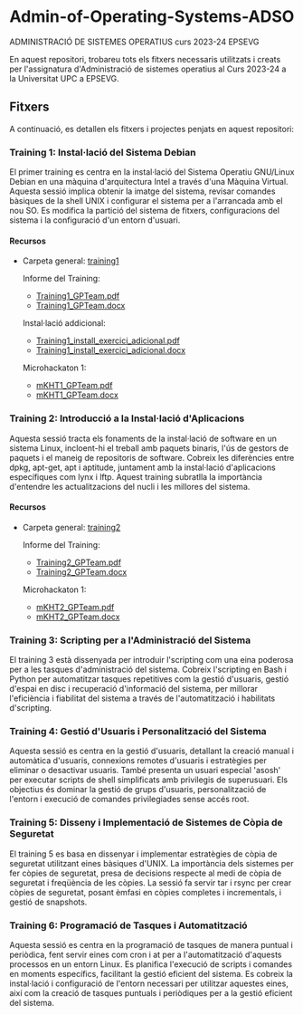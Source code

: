 # Admin-of-Operating-Systems-ADSO
ADMINISTRACIÓ DE SISTEMES OPERATIUS curs 2023-24 EPSEVG

En aquest repositori, trobareu tots els fitxers necessaris utilitzats i creats per l'assignatura d'Administració de sistemes operatius al Curs 2023-24 a la Universitat UPC a EPSEVG.

## Fitxers
A continuació, es detallen els fitxers i projectes penjats en aquest repositori:
  
### Training 1: Instal·lació del Sistema Debian
El primer training es centra en la instal·lació del Sistema Operatiu GNU/Linux Debian en una màquina d'arquitectura Intel a través d'una Màquina Virtual. Aquesta sessió implica obtenir la imatge del sistema, revisar comandes bàsiques de la shell UNIX i configurar el sistema per a l'arrancada amb el nou SO. Es modifica la partició del sistema de fitxers, configuracions del sistema i la configuració d'un entorn d'usuari.

#### Recursos
- Carpeta general:  [training1](https://github.com/Mariona-FT/Admin-of-Operating-Systems-ADSO/tree/main/training1)

  Informe del Training:  
  - [Training1_GPTeam.pdf](https://github.com/Mariona-FT/Admin-of-Operating-Systems-ADSO/blob/main/training1/Training1_GPTeam.pdf)
  - [Training1_GPTeam.docx](https://github.com/Mariona-FT/Admin-of-Operating-Systems-ADSO/blob/main/training1/Training1_GPTeam.docx)
  
  Instal·lació addicional: 
  - [Training1_install_exercici_adicional.pdf ](https://github.com/Mariona-FT/Admin-of-Operating-Systems-ADSO/blob/main/training1/Training1_install_exercici_adicional.pdf)
  - [Training1_install_exercici_adicional.docx](https://github.com/Mariona-FT/Admin-of-Operating-Systems-ADSO/blob/main/training1/Training1_install_exercici_adicional.docx) 
  
  Microhackaton 1:
  - [mKHT1_GPTeam.pdf ](https://github.com/Mariona-FT/Admin-of-Operating-Systems-ADSO/blob/main/training1/mKHT1_GPTeam.pdf)
  - [mKHT1_GPTeam.docx](https://github.com/Mariona-FT/Admin-of-Operating-Systems-ADSO/blob/main/training1/mKHT1_GPTeam.docx)

### Training 2: Introducció a la Instal·lació d'Aplicacions
Aquesta sessió tracta els fonaments de la instal·lació de software en un sistema Linux, incloent-hi el treball amb paquets binaris, l'ús de gestors de paquets i el maneig de repositoris de software. Cobreix les diferències entre dpkg, apt-get, apt i aptitude, juntament amb la instal·lació d'aplicacions específiques com lynx i lftp. Aquest training subratlla la importància d'entendre les actualitzacions del nucli i les millores del sistema.

#### Recursos
- Carpeta general:  [training2](https://github.com/Mariona-FT/Admin-of-Operating-Systems-ADSO/tree/main/training2)

  Informe del Training:  
  - [Training2_GPTeam.pdf](https://github.com/Mariona-FT/Admin-of-Operating-Systems-ADSO/blob/main/training2/Training2_GPTeam.pdf)
  - [Training2_GPTeam.docx](https://github.com/Mariona-FT/Admin-of-Operating-Systems-ADSO/blob/main/training2/Training2_GPTeam.docx)
  
  Microhackaton 1:
  - [mKHT2_GPTeam.pdf ](https://github.com/Mariona-FT/Admin-of-Operating-Systems-ADSO/blob/main/training2/mHKT2_GPTeam.pdf)
  - [mKHT2_GPTeam.docx](https://github.com/Mariona-FT/Admin-of-Operating-Systems-ADSO/blob/main/training2/mHKT2_GPTeam.docx)

### Training 3: Scripting per a l'Administració del Sistema
El training 3 està dissenyada per introduir l'scripting com una eina poderosa per a les tasques d'administració del sistema. Cobreix l'scripting en Bash i Python per automatitzar tasques repetitives com la gestió d'usuaris, gestió d'espai en disc i recuperació d'informació del sistema, per millorar l'eficiència i fiabilitat del sistema a través de l'automatització i habilitats d'scripting.

### Training 4: Gestió d'Usuaris i Personalització del Sistema
Aquesta sessió es centra en la gestió d'usuaris, detallant la creació manual i automàtica d'usuaris, connexions remotes d'usuaris i estratègies per eliminar o desactivar usuaris. També presenta un usuari especial 'asosh' per executar scripts de shell simplificats amb privilegis de superusuari. Els objectius és dominar la gestió de grups d'usuaris, personalització de l'entorn i execució de comandes privilegiades sense accés root.

### Training 5: Disseny i Implementació de Sistemes de Còpia de Seguretat
El training 5 es basa en dissenyar i implementar estratègies de còpia de seguretat utilitzant eines bàsiques d'UNIX. La importància dels sistemes per fer còpies de seguretat, presa de decisions respecte al medi de còpia de seguretat i freqüència de les còpies. La sessió fa servir tar i rsync per crear còpies de seguretat, posant èmfasi en còpies completes i incrementals, i gestió de snapshots. 

### Training 6: Programació de Tasques i Automatització
Aquesta sessió es centra en la programació de tasques de manera puntual i periòdica, fent servir eines com cron i at per a l'automatització d'aquests processos en un entorn Linux. Es planifica l'execució de scripts i comandes en moments específics, facilitant la gestió eficient del sistema. Es cobreix la instal·lació i configuració de l'entorn necessari per utilitzar aquestes eines, així com la creació de tasques puntuals i periòdiques per a la gestió eficient del sistema.
